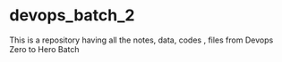 # devops_batch_2
This is a repository having all the notes, data, codes , files from Devops Zero to Hero Batch
